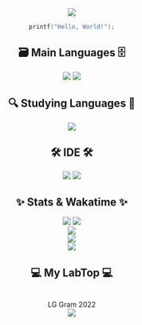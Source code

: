 <div align="center">
  <img src="https://capsule-render.vercel.app/api?type=Cylinder&color=auto&height=150&section=header&text=gunggme's github&fontSize=60&animation=twinkling">


  ```C
  printf("Hello, World!");
  ```

  ## 🗃 Main Languages 🗄
  <img src="https://img.shields.io/badge/Unity-000000?style=flat&logo=Unity&logoColor=white"/>
  <img src="https://img.shields.io/badge/Csharp-239120?style=flat&logo=Csharp&logoColor=white"/>
  

  ## 🔍 Studying Languages 🔎
  <img src="https://img.shields.io/badge/C-A8B9CC?style=flat&logo=C&logoColor=white"/>

  ## 🛠️ IDE 🛠️
  <img src="https://img.shields.io/badge/Visual Studio-150F24?style=flat&logo=Visual Studio&logoColor=white"/>
  <img src="https://img.shields.io/badge/VSCode-007ACC?style=flat&logo=Visual Studio Code&logoColor=white"/>
 
  <br>

  ## ✨ **Stats & Wakatime** ✨
  <img src="https://hits.seeyoufarm.com/api/count/incr/badge.svg?url=https%3A%2F%2Fgithub.com%2FGunggme&count_bg=%2379C83D&title_bg=%23555555&icon=&icon_color=%23E7E7E7&title=hits&edge_flat=false">
  <img src="https://wakatime.com/badge/user/29443808-a13d-4002-b7a3-5856e5c32416.svg"><br>
  <img src="https://github-readme-stats.vercel.app/api/wakatime?username=Gunggme&layout=compact&theme=dark"><br>
  <img src="https://github-readme-stats.vercel.app/api?username=gunggme&count_private=true&show_icons=true&theme=dark"><br>
  <img src="https://github-readme-stats.vercel.app/api/top-langs/?username=gunggme&layout=compact&theme=dark"><br>

  ## 💻 My LabTop 💻
  <br> LG Gram 2022<br>
  <img src= "https://encrypted-tbn0.gstatic.com/images?q=tbn:ANd9GcSRYMb-Ok6oCCHTi6x_WDGMqLNHzDTS2_8Dww&usqp=CAU">
</div>
